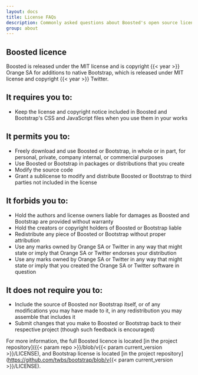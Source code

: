 ```yaml
---
layout: docs
title: License FAQs
description: Commonly asked questions about Boosted's open source license.
group: about
---
```


## Boosted licence

Boosted is released under the MIT license and is copyright {{< year >}} Orange SA for additions to native Bootstrap, which is released under MIT license and copyright {{< year >}} Twitter.

## It requires you to:

- Keep the license and copyright notice included in Boosted and Bootstrap's CSS and JavaScript files when you use them in your works

## It permits you to:

- Freely download and use Boosted or Bootstrap, in whole or in part, for personal, private, company internal, or commercial purposes
- Use Boosted or Bootstrap in packages or distributions that you create
- Modify the source code
- Grant a sublicense to modify and distribute Boosted or Bootstrap to third parties not included in the license

## It forbids you to:

- Hold the authors and license owners liable for damages as Boosted and Bootstrap are provided without warranty
- Hold the creators or copyright holders of Boosted or Bootstrap liable
- Redistribute any piece of Boosted or Bootstrap without proper attribution
- Use any marks owned by Orange SA or Twitter in any way that might state or imply that Orange SA or Twitter endorses your distribution
- Use any marks owned by Orange SA or Twitter in any way that might state or imply that you created the Orange SA or Twitter software in question

## It does not require you to:

- Include the source of Boosted nor Bootstrap itself, or of any modifications you may have made to it, in any redistribution you may assemble that includes it
- Submit changes that you make to Boosted or Bootstrap back to their respective project (though such feedback is encouraged)

For more information, the full Boosted licence is located [in the project repository]({{< param repo >}}/blob/v{{< param current_version >}}/LICENSE), and Bootstrap license is located [in the project repository](https://github.com/twbs/bootstrap/blob/v{{< param current_version >}}/LICENSE).
